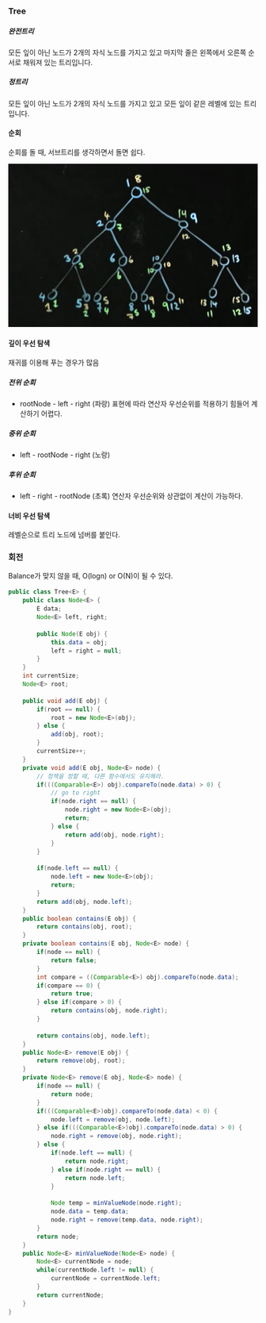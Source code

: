 ### Tree

##### 완전트리

모든 잎이 아닌 노드가 2개의 자식 노드를 가지고 있고 마지막 줄은 왼쪽에서 오른쪽 순서로 채워져 있는 트리입니다.

##### 정트리

모든 잎이 아닌 노드가 2개의 자식 노드를 가지고 있고 모든 잎이 같은 레벨에 있는 트리입니다.

#### 순회

순회를 돌 때, 서브트리를 생각하면서 돌면 쉽다.

![tree-traversal](../img/tree-traversal.png)

#### 깊이 우선 탐색
재귀를 이용해 푸는 경우가 많음

##### 전위 순회
- rootNode - left - right (파랑)
표현에 따라 연산자 우선순위를 적용하기 힘들어 계산하기 어렵다.

##### 중위 순회
- left - rootNode - right (노랑)

##### 후위 순회
- left - right - rootNode (초록)
연산자 우선순위와 상관없이 계산이 가능하다.


#### 너비 우선 탐색
레벨순으로 트리 노드에 넘버를 붙인다.

### 회전
Balance가 맞지 않을 때, O(logn) or O(N)이 될 수 있다.


```java
public class Tree<E> {
    public class Node<E> {
        E data;
        Node<E> left, right;

        public Node(E obj) {
            this.data = obj;
            left = right = null;
        }
    }
    int currentSize;
    Node<E> root;
    
    public void add(E obj) {
        if(root == null) {
            root = new Node<E>(obj);
        } else {
            add(obj, root);
        }
        currentSize++;
    }
    private void add(E obj, Node<E> node) {
        // 정책을 정할 때, 다른 함수에서도 유지해라.
        if(((Comparable<E>) obj).compareTo(node.data) > 0) {
            // go to right
            if(node.right == null) {
                node.right = new Node<E>(obj);
                return;
            } else {
                return add(obj, node.right);
            }
        } 

        if(node.left == null) {
            node.left = new Node<E>(obj);
            return;
        }
        return add(obj, node.left);
    }
    public boolean contains(E obj) {
        return contains(obj, root);
    }
    private boolean contains(E obj, Node<E> node) {
        if(node == null) {
            return false;
        }
        int compare = ((Comparable<E>) obj).compareTo(node.data);
        if(compare == 0) {
            return true;
        } else if(compare > 0) {
            return contains(obj, node.right);
        }

        return contains(obj, node.left);
    }
    public Node<E> remove(E obj) {
        return remove(obj, root);
    }
    private Node<E> remove(E obj, Node<E> node) {
        if(node == null) {
            return node;
        }
        if(((Comparable<E>)obj).compareTo(node.data) < 0) {
            node.left = remove(obj, node.left);
        } else if(((Comparable<E>)obj).compareTo(node.data) > 0) {
            node.right = remove(obj, node.right);
        } else {
            if(node.left == null) {
                return node.right;
            } else if(node.right == null) {
                return node.left;
            }

            Node temp = minValueNode(node.right);
            node.data = temp.data;
            node.right = remove(temp.data, node.right);
        }
        return node;
    }
    public Node<E> minValueNode(Node<E> node) {
        Node<E> currentNode = node;
        while(currentNode.left != null) {
            currentNode = currentNode.left;
        }
        return currentNode;
    }
}

```